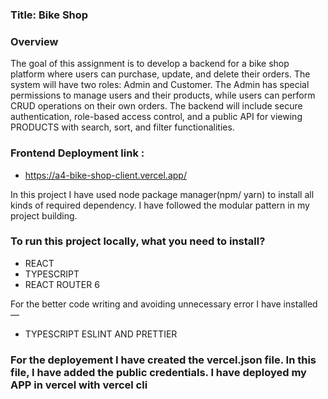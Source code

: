 ### Title: Bike Shop

### Overview
The goal of this assignment is to develop a backend for a bike shop platform where users can purchase, update, and delete their orders. The system will have two roles: Admin and Customer. The Admin has special permissions to manage users and their products, while users can perform CRUD operations on their own orders. The backend will include secure authentication, role-based access control, and a public API for viewing PRODUCTS with search, sort, and filter functionalities.


### Frontend Deployment link :

- https://a4-bike-shop-client.vercel.app/


In this project I have used node package manager(npm/ yarn) to install all kinds of required dependency. I have followed the modular pattern in my project building.

### To run this project locally, what you need to install?

- REACT
- TYPESCRIPT
- REACT ROUTER 6

For the better code writing and avoiding unnecessary error I have installed —

- TYPESCRIPT ESLINT AND PRETTIER



### For the deployement I have created the vercel.json file. In this file, I have added the public credentials. I have deployed my APP in vercel with vercel cli


